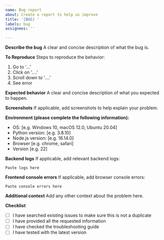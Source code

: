 ```yaml
---
name: Bug report
about: Create a report to help us improve
title: '[BUG] '
labels: bug
assignees: ''

---
```


**Describe the bug**
A clear and concise description of what the bug is.

**To Reproduce**
Steps to reproduce the behavior:
1. Go to '...'
2. Click on '....'
3. Scroll down to '....'
4. See error

**Expected behavior**
A clear and concise description of what you expected to happen.

**Screenshots**
If applicable, add screenshots to help explain your problem.

**Environment (please complete the following information):**
 - OS: [e.g. Windows 10, macOS 12.0, Ubuntu 20.04]
 - Python version: [e.g. 3.8.10]
 - Node.js version: [e.g. 16.14.0]
 - Browser [e.g. chrome, safari]
 - Version [e.g. 22]

**Backend logs**
If applicable, add relevant backend logs:

```
Paste logs here
```

**Frontend console errors**
If applicable, add browser console errors:

```
Paste console errors here
```

**Additional context**
Add any other context about the problem here.

**Checklist**
- [ ] I have searched existing issues to make sure this is not a duplicate
- [ ] I have provided all the requested information
- [ ] I have checked the troubleshooting guide
- [ ] I have tested with the latest version
